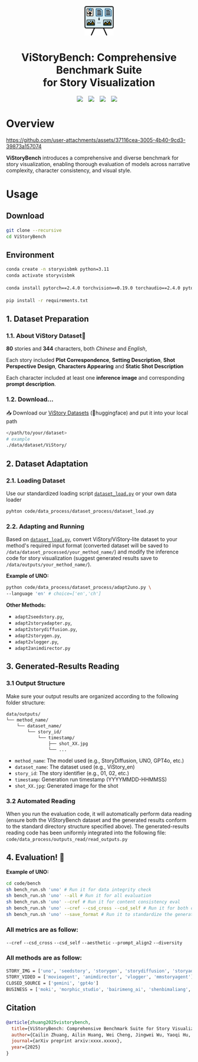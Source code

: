 <div align="center">
  <img src="assets/logo.png"  height=80>
</div>
<p align="center">
  <h1 align="center"><strong>ViStoryBench: Comprehensive Benchmark Suite<br> for Story Visualization</strong></h1>
<p align="center">

<div align="center">
  <a href="https://vistorybench.github.io/"><img src="https://img.shields.io/static/v1?label=Project%20Page&message=Web&color=green"></a> &ensp;
  <a href="https://arxiv.org/abs/xxxx.xxxxx"><img src="https://img.shields.io/static/v1?label=Tech%20Report&message=Arxiv&color=red"></a> &ensp;
  <a href="https://huggingface.co/datasets/ViStoryBench/ViStoryBench"><img src="https://img.shields.io/static/v1?label=Dataset&message=HuggingFace&color=yellow"></a> &ensp;
  <a href="https://vistorybench.github.io/story_detail/"><img src="https://img.shields.io/static/v1?label=Browse%20Results&message=Web&color=green"></a> &ensp;
</div>


# Overview



https://github.com/user-attachments/assets/37116cea-3005-4b40-9cd3-39873a157074
<p><b>ViStoryBench</b> introduces a comprehensive and diverse benchmark for story visualization, enabling thorough evaluation of models across narrative complexity, character consistency, and visual style.</p>



# Usage

## Download
```bash
git clone --recursive
cd ViStoryBench
```
## Environment
```bash
conda create -n storyvisbmk python=3.11
conda activate storyvisbmk

conda install pytorch==2.4.0 torchvision==0.19.0 torchaudio==2.4.0 pytorch-cuda=12.4 -c pytorch -c nvidia

pip install -r requirements.txt
```

## 1. Dataset Preparation

### 1.1. About ViStory Dataset🐻

**80** stories and **344** characters, both *Chinese* and *English*,

Each story included **Plot Correspondence**, **Setting Description**, **Shot Perspective Design**, **Characters Appearing** and **Static Shot Description**

Each character included at least one **inference image** and corresponding **prompt description**.


### 1.2. Download...
📥 Download our [ViStory Datasets](https://huggingface.co/datasets/ViStoryBench/ViStoryBench) (🤗huggingface) and put it into your local path
```bash
</path/to/your/dataset>
# example
./data/dataset/ViStory/
```


## 2. Dataset Adaptation 
### 2.1. Loading Dataset
Use our standardized loading script 
[`dataset_load.py`](https://github.com/ViStoryBench/vistorybench/blob/main/code/data_process/dataset_process/dataset_load.py) or your own data loader 

```bash
pyhton code/data_process/dataset_process/dataset_load.py
```


### 2.2. Adapting and Running


Based on [`dataset_load.py`](https://github.com/ViStoryBench/vistorybench/blob/main/code/data_process/dataset_process/dataset_load.py), convert ViStory/ViStory-lite dataset to your method's required input format (converted dataset will be saved to `/data/dataset_processed/your_method_name/`) and modify the inference code for story visualization (suggest generated results save to `/data/outputs/your_method_name/`).

**Example of UNO:**
```bash
python code/data_process/dataset_process/adapt2uno.py \
--language 'en' # choice=['en','ch']
```

**Other Methods:**
- `adapt2seedstory.py`,
- `adapt2storyadapter.py`,
- `adapt2storydiffusion.py`,
- `adapt2storygen.py`,
- `adapt2vlogger.py`,
- `adapt2animdirector.py`




## 3. Generated-Results Reading

### 3.1 Output Structure
Make sure your output results are organized according to the following folder structure:
```
data/outputs/
└── method_name/
    └── dataset_name/
        └── story_id/
            └── timestamp/
                ├── shot_XX.jpg
                └── ...
```

- `method_name`: The model used (e.g., StoryDiffusion, UNO, GPT4o, etc.)
- `dataset_name`: The dataset used (e.g., ViStory_en)
- `story_id`: The story identifier (e.g., 01, 02, etc.)
- `timestamp`: Generation run timestamp (YYYYMMDD-HHMMSS)
- `shot_XX.jpg`: Generated image for the shot

### 3.2 Automated Reading
When you run the evaluation code, it will automatically perform data reading (ensure both the ViStoryBench dataset and the generated results conform to the standard directory structure specified above). The generated-results reading code has been uniformly integrated into the following file:
`code/data_process/outputs_read/read_outputs.py`


## 4. Evaluation! 🐻
**Example of UNO:**
```bash
cd code/bench
sh bench_run.sh 'uno' # Run it for data integrity check
sh bench_run.sh 'uno' --all # Run it for all evaluation
sh bench_run.sh 'uno' --cref # Run it for content consistency eval
sh bench_run.sh 'uno' --cref --csd_cross --csd_self # Run it for both content and style consistency eval
sh bench_run.sh 'uno' --save_format # Run it to standardize the generated-results file structure.
```

### All metrics are as follow:
`--cref`
`--csd_cross`
`--csd_self`
`--aesthetic`
`--prompt_align2`
`--diversity`

### All methods are as follow:
```bash
STORY_IMG = ['uno', 'seedstory', 'storygen', 'storydiffusion', 'storyadapter', 'theatergen']
STORY_VIDEO = ['movieagent', 'animdirector', 'vlogger', 'mmstoryagent']
CLOSED_SOURCE = ['gemini', 'gpt4o']
BUSINESS = ['moki', 'morphic_studio', 'bairimeng_ai', 'shenbimaliang', 'xunfeihuiying', 'doubao']
```

## Citation
```bibtex
@article{zhuang2025vistorybench,
  title={ViStoryBench: Comprehensive Benchmark Suite for Story Visualization}, 
  author={Cailin Zhuang, Ailin Huang, Wei Cheng, Jingwei Wu, Yaoqi Hu, Jiaqi Liao, Zhewei Huang, Hongyuan Wang, Xinyao Liao, Weiwei Cai, Hengyuan Xu, Xuanyang Zhang, Xianfang Zeng, Gang Yu, Chi Zhang},
  journal={arXiv preprint arxiv:xxxx.xxxxx}, 
  year={2025}
}
```
